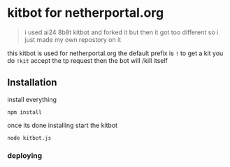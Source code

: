 # kitbot for netherportal.org

> i used ai24 8b8t kitbot and forked it but then it got too different so i just made my own repostory on it


this kitbot is used for netherportal.org the default prefix is `!` to get a kit you do `!kit` accept the tp request then the bot will /kill itself


## Installation

install everything
```
npm install
```
once its done installing start the kitbot

```
node kitbot.js
```

### deploying
